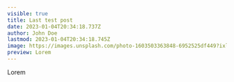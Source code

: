 ```yaml
---
visible: true
title: Last test post
date: 2023-01-04T20:34:18.737Z
author: John Doe
lastmod: 2023-01-04T20:34:18.745Z
image: https://images.unsplash.com/photo-1603503363848-6952525df449?ixlib=rb-4.0.3&ixid=MnwxMjA3fDB8MHxwaG90by1wYWdlfHx8fGVufDB8fHx8&auto=format&fit=crop&w=869&q=80
preview: Lorem
---
```

Lorem
